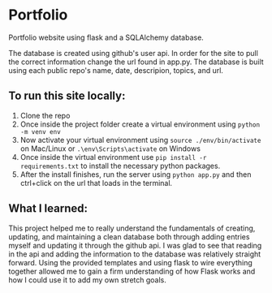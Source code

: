 # Portfolio
Portfolio website using flask and a SQLAlchemy database.

The database is created using github's user api. In order for the site to pull the correct information change the url found in app.py. The database is built using each public repo's name, date, descripion, topics, and url.

## To run this site locally:
1. Clone the repo
2. Once inside the project folder create a virtual environment using `python -m venv env`
3. Now activate your virtual environment using `source ./env/bin/activate` on Mac/Linux or `.\env\Scripts\activate` on Windows
4. Once inside the virtual environment use `pip install -r requirements.txt` to install the necessary python packages.
5. After the install finishes, run the server using `python app.py` and then ctrl+click on the url that loads in the terminal.


## What I learned:
This project helped me to really understand the fundamentals of creating, updating, and maintaining a clean database both through adding entries myself and updating it through the github api. I was glad to see that reading in the api and adding the information to the database was relatively straight forward.
Using the provided templates and using flask to wire everything together allowed me to gain a firm understanding of how Flask works and how I could use it to add my own stretch goals.
